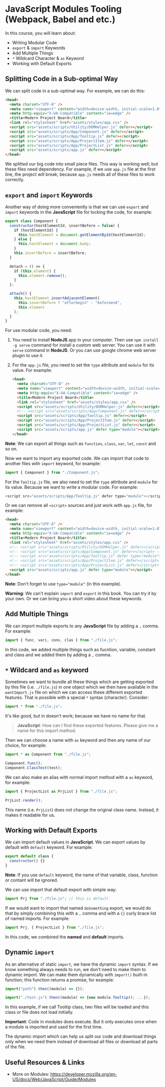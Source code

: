 # JavaScript Modules Tooling (Webpack, Babel and etc.)

In this course, you will learn about:

- Writing Modular Code
- `export` & `import` Keywords
- Add Multiple Things
- `*` Wildcard Character & `as` Keyword
- Working with Default Exports

## Splitting Code in a Sub-optimal Way

We can split code in a sub-optimal way. For example, we can do this:

```html
<head>
  <meta charset="UTF-8" />
  <meta name="viewport" content="width=device-width, initial-scale=1.0" />
  <meta http-equiv="X-UA-Compatible" content="ie=edge" />
  <title>Modern Project Board</title>
  <link rel="stylesheet" href="assets/styles/app.css" />
  <script src="assets/scripts/Utility/DOMHelper.js" defer></script>
  <script src="assets/scripts/App/Component.js" defer></script>
  <script src="assets/scripts/App/Tooltip.js" defer></script>
  <script src="assets/scripts/App/ProjectItem.js" defer></script>
  <script src="assets/scripts/App/ProjectList.js" defer></script>
  <script src="assets/scripts/app.js" defer></script>
</head>
```

We splitted our big code into small piece files. This way is working well; but these files need dependency. For example, if we use `app.js` file at the first line, the project will break; because `app.js` needs all of these files to work correctly.

## `export` and `import` Keywords

Another way of doing more conveniently is that we can use `export` and `import` keywords in the **JavaScript** file for locking the code, for example:

```js
export class Component {
  constructor(hostElementId, insertBefore = false) {
    if (hostElementId) {
      this.hostElement = document.getElementById(hostElementId);
    } else {
      this.hostElement = document.body;
    }
    this.insertBefore = insertBefore;
  }

  detach = () => {
    if (this.element) {
      this.element.remove();
    }
  };

  attach() {
    this.hostElement.insertAdjacentElement(
      this.insertBefore ? "afterbegin" : "beforeend",
      this.element
    );
  }
}
```

For use modular code, you need:

1. You need to install **NodeJS** app in your computer. Then use `npm install -g serve` command for install a custom web server. You can use it with `serve` command in **NodeJS**. Or you can use google chrome web server plugin to use it.
2. For the `app.js` file, you need to set the `type` attribute and `module` for its value. For example:

   ```html
   <head>
     <meta charset="UTF-8" />
     <meta name="viewport" content="width=device-width, initial-scale=1.0" /   >
     <meta http-equiv="X-UA-Compatible" content="ie=edge" />
     <title>Modern Project Board</title>
     <link rel="stylesheet" href="assets/styles/app.css" />
     <script src="assets/scripts/Utility/DOMHelper.js" defer></script>
     <!-- <script src="assets/scripts/App/Component.js" defer></script> -->
     <script src="assets/scripts/App/Tooltip.js" defer></script>
     <script src="assets/scripts/App/ProjectItem.js" defer></script>
     <script src="assets/scripts/App/ProjectList.js" defer></script>
     <script src="assets/scripts/app.js" defer type="module"></script>
   </head>
   ```

**Note**: We can export all things such as `function`, `class`, `var`, `let`, `const` and so on.

Now we want to import any exported code. We can import that code to another files with `import` keyword, for example:

```js
import { Component } from "./Component.js";
```

For the `Tooltip.js` file, we also need to set the `type` attribute and `module` for its value. Because we want to write a modular code. For example:

```js
<script src="assets/scripts/App/Tooltip.js" defer type="module"></script>
```

Or we can remove all `<script>` sources and just work with `app.js` file, for example:

```html
<head>
  <meta charset="UTF-8" />
  <meta name="viewport" content="width=device-width, initial-scale=1.0" />
  <meta http-equiv="X-UA-Compatible" content="ie=edge" />
  <title>Modern Project Board</title>
  <link rel="stylesheet" href="assets/styles/app.css" />
  <!-- <script src="assets/scripts/Utility/DOMHelper.js" defer></script> -->
  <!-- <script src="assets/scripts/App/Component.js" defer></script> -->
  <!-- <script src="assets/scripts/App/Tooltip.js" defer type="module"></script> -->
  <!-- <script src="assets/scripts/App/ProjectItem.js" defer></script> -->
  <!-- <script src="assets/scripts/App/ProjectList.js" defer></script> -->
  <script src="assets/scripts/app.js" defer type="module"></script>
</head>
```

**Note**: Don't forget to use `type="module"` (in this example).

**Warning**: We can't explain `import` and `export` in this book. You can try it by your own. Or we can bring you a short video about these keywords.

## Add Multiple Things

We can import multiple exports to any **JavaScript** file by adding a `,` comma. For example:

```js
import { func, vari, cons, clas } from "./file.js";
```

In this code, we added multiple things such as fucntion, variable, constant and class and we added them by adding a `,` comma.

## `*` Wildcard and `as` keyword

Sometimes we want to bundle all these things which are getting exported by this file (i.e. `./file.js`) in one object which we then have available in the `wantImport.js` file on which we can access these different exported features. That is possible with a special `*` syntax (character). Consider:

```js
import * from "./file.js";
```

It's like good, but in doesn't work; because we have no name for that.

> **JavaScript**: How can I find these exported features. Please give me a name for this import method.

Then we can choose a name with `as` keyword and then any name of our choice, for example:

```js
import * as Component from "./file.js";

Component.func();
Component.ClassTest(test);
```

We can also make an alias with normal import method with a `as` keyword, for example:

```js
import { ProjectList as PrjList } from "./file.js";

PrjList.render();
```

This name (i.e. `PrjList`) does not change the original class name. Instead, it makes it readable for us.

## Working with Default Exports

We can import default values in **JavaScript**. We can export values by default with `default` keyword. For example:

```js
export default class {
  constructor() {}
}
```

**Note**: If you use `default` keyword, the name of that variable, class, function or contant will be ignored.

We can use import that default export with simple way:

```js
import Prj from "./file.js"; // this is default
```

If we would want to import that named `doSomething` export, we would do that by simply combining this with a `,` comma and with a `{}` curly brace list of named imports. For example:

```js
import Prj, { ProjectList } from "./file.js";
```

In this code, we combined the **named** and **default** imports.

## Dynamic `import`

As an alternative of static `import`, we have the dynamic `import` syntax. If we know something always needs to run, we don't need to make them to dynamic import. We can make them dynamically with `import()` built-in function; this function returns a promise, for example:

```js
import("path").then((module) => {});
```

```js
import("./test.js").then((module) => {new module.Tooltip(); ...});
```

In this example, if we call Tooltip class, two files will be loaded and this class or file does not load initially.

**Important**: Code in modules does execute. But it only executes once when a module is imported and used for the first time.

The dynamic import which can help us split our code and download things only when we need them instead of download all files or download all parts of the file.

## Useful Resources & Links

- More on Modules: <https://developer.mozilla.org/en-US/docs/Web/JavaScript/Guide/Modules>
